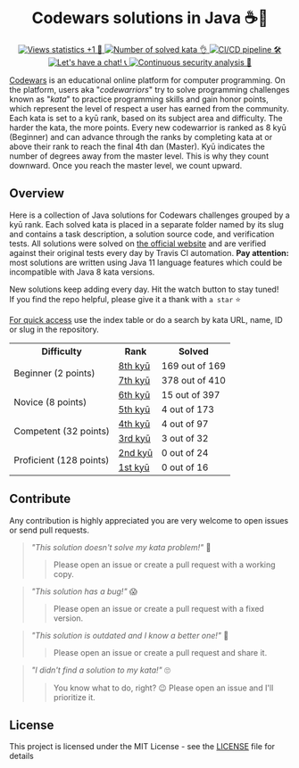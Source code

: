 <h1 align="center">Codewars solutions in Java ☕️🚀</h1>

<p align="center">
   <a href="http://hits.dwyl.io/ParanoidUser/codewars-solutions">
      <img src="https://img.shields.io/badge/dynamic/xml?color=success&label=views&query=//*[name()=%27text%27][2]&url=http://hits.dwyl.io/ParanoidUser/codewars.svg"
           title="Views statistics +1 👀">
   </a>
   <a href="https://www.codewars.com">
      <img src="https://img.shields.io/badge/solved%20kata-573-red.svg"
           title="Number of solved kata 👌">
   </a>
   <a href="https://travis-ci.org/ParanoidUser/codewars-solutions">
      <img src="https://img.shields.io/travis/ParanoidUser/codewars-solutions.svg"
           title="CI/CD pipeline 🛠">
   </a>
   <a href="https://gitter.im/paranoiduser/codewars-solutions">
      <img src="https://img.shields.io/gitter/room/paranoiduser/codewars-solutions?color=49c39e"
           title="Let's have a chat! 📞">
   </a>
   <a href="https://lgtm.com/projects/g/ParanoidUser/codewars-solutions/context:java">
      <img src="https://img.shields.io/lgtm/grade/java/github/ParanoidUser/codewars-solutions.svg?label=java"
           title="Continuous security analysis 🔎">
   </a>
<p>

[Codewars](https://www.codewars.com) is an educational online platform for computer programming. On the platform, users aka "*codewarriors*" try to solve programming challenges known as "*kata*" to practice programming skills and gain honor points, which represent the level of respect a user has earned from the community. Each kata is set to a kyū rank, based on its subject area and difficulty. The harder the kata, the more points. Every new codewarrior is ranked as 8 kyū (Beginner) and can advance through the ranks by completing kata at or above their rank to reach the final 4th dan (Master). Kyū indicates the number of degrees away from the master level. This is why they count downward. Once you reach the master level, we count upward.

## Overview

Here is a collection of Java solutions for Codewars challenges grouped by a kyū rank. Each solved kata is placed in a separate folder named by its slug and contains a task description, a solution source code, and verification tests. All solutions were solved on [the official website](https://www.codewars.com) and are verified against their original tests every day by Travis CI automation. **Pay attention:** most solutions are written using Java 11 language features which could be incompatible with Java 8 kata versions.

New solutions keep adding every day. Hit the watch button to stay tuned!  
If you find the repo helpful, please give it a thank with <span title="↑↑↑ hit that button ↑↑↑">`a star` ⭐</span>

<ins>For quick access</ins> use the index table or do a search by kata URL, name, ID or slug in the repository. 

<table>
   <tbody>
      <tr>
         <th>Difficulty</th>
         <th>Rank</th>
         <th>Solved</th>
      </tr>
      <tr>
         <td rowspan=2>Beginner (2 points)</td>
         <td>
            <a href="/kata/8%20kyu/index.md"
               title="- Defining a simple function (i.e. hello world)&#13;- Basic variable assignments&#13;- Fixing basic syntax issues&#13;- Trivial algorithms such as basic if/else statements">8th kyū
            </a>
         </td>
         <td>169 out of 169</td>
      </tr>
      <tr>
         <td>
            <a href="/kata/7%20kyu/index.md"
               title="- Iterating arrays and returning a subset of values&#13;- Basic data type manipulations&#13;- Basic functional or object-oriented concepts&#13;- Basic Regular Expressions">7th kyū
            </a>
         </td>
         <td>378 out of 410</td>
      </tr>
      <tr>
         <td rowspan=2>Novice (8 points)</td>
         <td>
            <a href="/kata/6%20kyu/index.md"
               title="- Complex language features (closures, scopes, monads, etc)&#13;- Complex OOP/Functional concepts&#13;- Basic Design Patterns&#13;- Complex Regular Expressions">6th kyū
            </a>
         </td>
         <td>15 out of 397</td>
      </tr>
      <tr>
         <td>
            <a href="/kata/5%20kyu/index.md"
               title="- Complex language features that require mature OOP/Functional concepts&#13;- Advanced OOP/Functional concepts&#13;- Complex Design Patterns&#13;- Advanced regular expression usage">5th kyū
            </a>
         </td>
         <td>4 out of 173</td>
      </tr>
      <tr>
         <td rowspan=2>Competent (32 points)</td>
         <td>
            <a href="/kata/4%20kyu/index.md"
               title="- Computer science concepts utilizing complex algorithms&#13;- Advanced design patterns&#13;- Understanding intricate business requirements&#13;- Advanced concepts such as concurrency, parallelism, meta programming and cryptography">4th kyū
            </a>
         </td>
         <td>4 out of 97</td>
      </tr>
      <tr>
         <td>
            <a href="/kata/3%20kyu/index.md"
               title="- Computer science concepts utilizing advanced algorithms&#13;- Ability to implement advanced requirements in a scalable fashion&#13;- Basic AI/machine learning algorithms&#13;- Detailed usage of advanced concepts such as concurrency, parallelism and cryptography">3rd kyū
            </a>
         </td>
         <td>3 out of 32</td>
      </tr>
      <tr>
         <td rowspan=2>Proficient (128 points)</td>
         <td>
            <a href="/kata/2%20kyu/index.md"
               title="- Complex AI/machine learning algorithms&#13;- Reverse engineering techniques&#13;- Basic interpreters and compilers&#13;- Basic mini-programs with multiple feature requirements (such as a basic markdown parser)">2nd kyū
            </a>
         </td>
         <td>0 out of 24</td>
      </tr>
      <tr>
         <td>
            <a href="/kata/1%20kyu/index.md" 
               title="- Advanced AI/machine learning algorithms&#13;- Complex interpreters and compilers&#13;- Complex Mini-programs with multiple feature requirements (such as a complete markdown parser)">1st kyū
            </a>
         </td>
         <td>0 out of 16</td>
      </tr>
   </tbody>
</table>

## Contribute

Any contribution is highly appreciated you are very welcome to open issues or send pull requests.

> *"This solution doesn't solve my kata problem!"* 😤
>> Please open an issue or create a pull request with a working copy.

> *"This solution has a bug!"* 😱
>> Please open an issue or create a pull request with a fixed version.

> *"This solution is outdated and I know a better one!"* 🤔
>> Please open an issue or create a pull request and share it.

> *"I didn't find a solution to my kata!"* 🙄
>> You know what to do, right? 😉 Please open an issue and I'll prioritize it.

## License

This project is licensed under the MIT License - see the [LICENSE](/LICENSE) file for details

